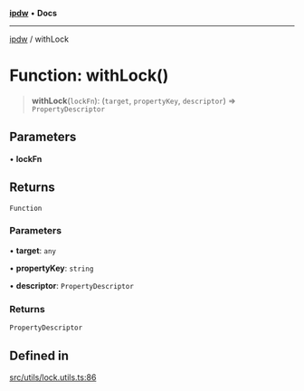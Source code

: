 [**ipdw**](../README.md) • **Docs**

***

[ipdw](../globals.md) / withLock

# Function: withLock()

> **withLock**(`lockFn`): (`target`, `propertyKey`, `descriptor`) => `PropertyDescriptor`

## Parameters

• **lockFn**

## Returns

`Function`

### Parameters

• **target**: `any`

• **propertyKey**: `string`

• **descriptor**: `PropertyDescriptor`

### Returns

`PropertyDescriptor`

## Defined in

[src/utils/lock.utils.ts:86](https://github.com/ansi-code/ipdw/blob/d3334c70f49293ce3e0ff61a485778d41bda3a8d/src/utils/lock.utils.ts#L86)
